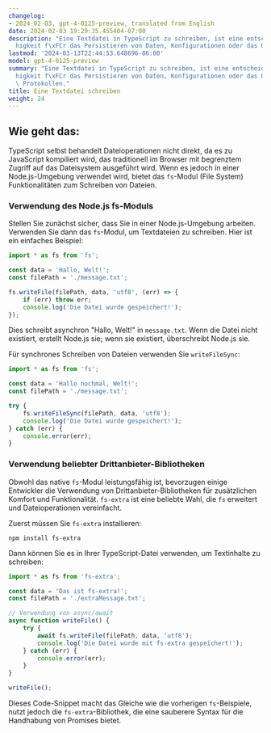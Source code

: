 ```yaml
---
changelog:
- 2024-02-03, gpt-4-0125-preview, translated from English
date: 2024-02-03 19:29:35.455404-07:00
description: "Eine Textdatei in TypeScript zu schreiben, ist eine entscheidende F\xE4\
  higkeit f\xFCr das Persistieren von Daten, Konfigurationen oder das Generieren von\u2026"
lastmod: '2024-03-13T22:44:53.648696-06:00'
model: gpt-4-0125-preview
summary: "Eine Textdatei in TypeScript zu schreiben, ist eine entscheidende F\xE4\
  higkeit f\xFCr das Persistieren von Daten, Konfigurationen oder das Generieren von\
  \ Protokollen."
title: Eine Textdatei schreiben
weight: 24
---
```


## Wie geht das:
TypeScript selbst behandelt Dateioperationen nicht direkt, da es zu JavaScript kompiliert wird, das traditionell im Browser mit begrenztem Zugriff auf das Dateisystem ausgeführt wird. Wenn es jedoch in einer Node.js-Umgebung verwendet wird, bietet das `fs`-Modul (File System) Funktionalitäten zum Schreiben von Dateien.

### Verwendung des Node.js fs-Moduls
Stellen Sie zunächst sicher, dass Sie in einer Node.js-Umgebung arbeiten. Verwenden Sie dann das `fs`-Modul, um Textdateien zu schreiben. Hier ist ein einfaches Beispiel:

```typescript
import * as fs from 'fs';

const data = 'Hallo, Welt!';
const filePath = './message.txt';

fs.writeFile(filePath, data, 'utf8', (err) => {
    if (err) throw err;
    console.log('Die Datei wurde gespeichert!');
});
```

Dies schreibt asynchron "Hallo, Welt!" in `message.txt`. Wenn die Datei nicht existiert, erstellt Node.js sie; wenn sie existiert, überschreibt Node.js sie.

Für synchrones Schreiben von Dateien verwenden Sie `writeFileSync`:

```typescript
import * as fs from 'fs';

const data = 'Hallo nochmal, Welt!';
const filePath = './message.txt';

try {
    fs.writeFileSync(filePath, data, 'utf8');
    console.log('Die Datei wurde gespeichert!');
} catch (err) {
    console.error(err);
}
```

### Verwendung beliebter Drittanbieter-Bibliotheken
Obwohl das native `fs`-Modul leistungsfähig ist, bevorzugen einige Entwickler die Verwendung von Drittanbieter-Bibliotheken für zusätzlichen Komfort und Funktionalität. `fs-extra` ist eine beliebte Wahl, die `fs` erweitert und Dateioperationen vereinfacht.

Zuerst müssen Sie `fs-extra` installieren:

```
npm install fs-extra
```

Dann können Sie es in Ihrer TypeScript-Datei verwenden, um Textinhalte zu schreiben:

```typescript
import * as fs from 'fs-extra';

const data = 'Das ist fs-extra!';
const filePath = './extraMessage.txt';

// Verwendung von async/await
async function writeFile() {
    try {
        await fs.writeFile(filePath, data, 'utf8');
        console.log('Die Datei wurde mit fs-extra gespeichert!');
    } catch (err) {
        console.error(err);
    }
}

writeFile();
```

Dieses Code-Snippet macht das Gleiche wie die vorherigen `fs`-Beispiele, nutzt jedoch die `fs-extra`-Bibliothek, die eine sauberere Syntax für die Handhabung von Promises bietet.
